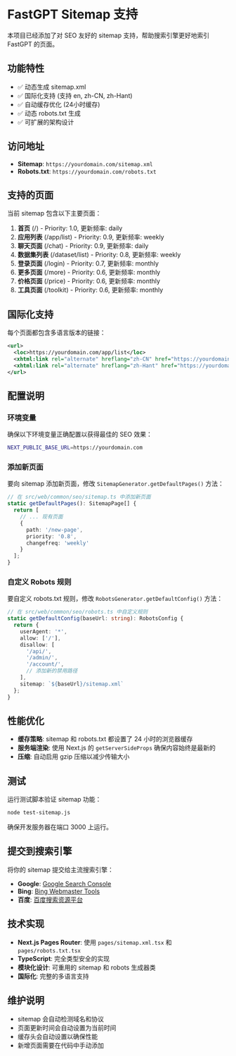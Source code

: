 # FastGPT Sitemap 支持

本项目已经添加了对 SEO 友好的 sitemap 支持，帮助搜索引擎更好地索引 FastGPT 的页面。

## 功能特性

- ✅ 动态生成 sitemap.xml
- ✅ 国际化支持 (支持 en, zh-CN, zh-Hant)
- ✅ 自动缓存优化 (24小时缓存)
- ✅ 动态 robots.txt 生成
- ✅ 可扩展的架构设计

## 访问地址

- **Sitemap**: `https://yourdomain.com/sitemap.xml`
- **Robots.txt**: `https://yourdomain.com/robots.txt`

## 支持的页面

当前 sitemap 包含以下主要页面：

1. **首页** (/) - Priority: 1.0, 更新频率: daily
2. **应用列表** (/app/list) - Priority: 0.9, 更新频率: weekly
3. **聊天页面** (/chat) - Priority: 0.9, 更新频率: daily
4. **数据集列表** (/dataset/list) - Priority: 0.8, 更新频率: weekly
5. **登录页面** (/login) - Priority: 0.7, 更新频率: monthly
6. **更多页面** (/more) - Priority: 0.6, 更新频率: monthly
7. **价格页面** (/price) - Priority: 0.6, 更新频率: monthly
8. **工具页面** (/toolkit) - Priority: 0.6, 更新频率: monthly

## 国际化支持

每个页面都包含多语言版本的链接：

```xml
<url>
  <loc>https://yourdomain.com/app/list</loc>
  <xhtml:link rel="alternate" hreflang="zh-CN" href="https://yourdomain.com/zh-CN/app/list" />
  <xhtml:link rel="alternate" hreflang="zh-Hant" href="https://yourdomain.com/zh-Hant/app/list" />
</url>
```

## 配置说明

### 环境变量

确保以下环境变量正确配置以获得最佳的 SEO 效果：

```bash
NEXT_PUBLIC_BASE_URL=https://yourdomain.com
```

### 添加新页面

要向 sitemap 添加新页面，修改 `SitemapGenerator.getDefaultPages()` 方法：

```typescript
// 在 src/web/common/seo/sitemap.ts 中添加新页面
static getDefaultPages(): SitemapPage[] {
  return [
    // ... 现有页面
    {
      path: '/new-page',
      priority: '0.8',
      changefreq: 'weekly'
    }
  ];
}
```

### 自定义 Robots 规则

要自定义 robots.txt 规则，修改 `RobotsGenerator.getDefaultConfig()` 方法：

```typescript
// 在 src/web/common/seo/robots.ts 中自定义规则
static getDefaultConfig(baseUrl: string): RobotsConfig {
  return {
    userAgent: '*',
    allow: ['/'],
    disallow: [
      '/api/',
      '/admin/',
      '/account/',
      // 添加新的禁用路径
    ],
    sitemap: `${baseUrl}/sitemap.xml`
  };
}
```

## 性能优化

- **缓存策略**: sitemap 和 robots.txt 都设置了 24 小时的浏览器缓存
- **服务端渲染**: 使用 Next.js 的 `getServerSideProps` 确保内容始终是最新的
- **压缩**: 自动启用 gzip 压缩以减少传输大小

## 测试

运行测试脚本验证 sitemap 功能：

```bash
node test-sitemap.js
```

确保开发服务器在端口 3000 上运行。

## 提交到搜索引擎

将你的 sitemap 提交给主流搜索引擎：

- **Google**: [Google Search Console](https://search.google.com/search-console)
- **Bing**: [Bing Webmaster Tools](https://www.bing.com/webmasters/)
- **百度**: [百度搜索资源平台](https://ziyuan.baidu.com/)

## 技术实现

- **Next.js Pages Router**: 使用 `pages/sitemap.xml.tsx` 和 `pages/robots.txt.tsx`
- **TypeScript**: 完全类型安全的实现
- **模块化设计**: 可重用的 sitemap 和 robots 生成器类
- **国际化**: 完整的多语言支持

## 维护说明

- sitemap 会自动检测域名和协议
- 页面更新时间会自动设置为当前时间
- 缓存头会自动设置以确保性能
- 新增页面需要在代码中手动添加